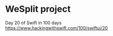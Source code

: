 WeSplit project
===============

Day 20 of Swift in 100 days
https://www.hackingwithswift.com/100/swiftui/20
